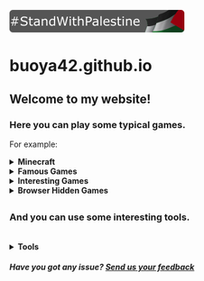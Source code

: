 [![StandWithPalestine](https://github.com/buoya42/buoya42.github.io/blob/main/StandWithPalestine.svg)](https://www.islamic-relief.org.uk/giving/appeals/palestine/)
# buoya42.github.io
## Welcome to my website!
### Here you can play some typical games.
For example:
</br>
<details>
<summary>
  <strong>Minecraft</strong>
</summary>
+ <a href="https://buoya42.github.io/minecraft/1.2.6/">1.2.6</a>
</br>
+ <a href="https://buoya42.github.io/minecraft/1.3/">1.3</a>
</br>
+ <a href="https://buoya42.github.io/minecraft/1.5.2/">1.5.2</a>
</br>
+ <a href="https://buoya42.github.io/minecraft/1.8%20all/">1.8 (singleplayer and multiplayer)</a>
</br>
+ <a href="https://buoya42.github.io/minecraft/1.8/">1.8 (multiplayer only)</a>
</br>
+ <a href="https://buoya42.github.io/minecraft/1.8%20international/">1.8 International (multiplayer only)</a>
</details>
<details>
<summary>
  <strong>Famous Games</strong>
</summary>
+ <a href="https://buoya42.github.io/famous-games/bitlife">BitLife</a>
</br>
+ <a href="https://buoya42.github.io/famous-games/cookie-clicker">Cookie Clicker</a>
</br>
+ <a href="https://buoya42.github.io/famous-games/isaac">The Binding of Isaac: Wrath of the Lamb</a>
  </br>
+ <a href="https://buoya42.github.io/famous-games/ovo">OvO</a>
</br>
+ <a href="https://buoya42.github.io/famous-games/pac-man">Pac-Man</a>
  </br>
+ <a href="https://buoya42.github.io/famous-games/alien-hominid">Alien Hominid</a>
  </br>
+ <a href="https://buoya42.github.io/famous-games/mario-bros">Mario Bros</a>
  </br>
+ <a href="https://buoya42.github.io/famous-games/monkey-mart">Monkey Mart</a>
  </br>
+ <a href="https://buoya42.github.io/famous-games/1v1-lol">1v1 LOL</a>
  </br>
+ <a href="https://buoya42.github.io/famous-games/backrooms-3d">Backrooms 3D</a>
  </br>
+ <a href="https://buoya42.github.io/famous-games/basket-random">Basket Random</a>
  </br>
+ <a href="https://buoya42.github.io/famous-games/boxel-rebound">Boxel Rebound</a>
  </br>
+ <a href="https://buoya42.github.io/famous-games/drive-mad">Drive Mad</a>
  </br>
+ <a href="https://buoya42.github.io/famous-games/rooftop-snipers">Rooftop Snipers</a>
  </br>
+ <a href="https://buoya42.github.io/famous-games/terraria">Terraria</a>
    </br>
+ <a href="https://buoya42.github.io/famous-games/among-us">Among Us</a>
  </br>
  <details>
<summary>
  <strong>Pokemon</strong>
</summary>
+ <a href="https://buoya42.github.io/famous-games/pokemon/1">Part 1</a>
  </br>
+ <a href="https://buoya42.github.io/famous-games/pokemon/2">Part 2</a>
  </details>
<details>
<summary>
  <strong>Papa's</strong>
</summary>
+ <a href="https://buoya42.github.io/famous-games/papas/bakeria">Bakeria</a>
</br>
+ <a href="https://buoya42.github.io/famous-games/papas/burgeria">Burgeria</a>
</br>
+ <a href="https://buoya42.github.io/famous-games/papas/cheeseria">Cheeseria</a>
</br>
+ <a href="https://buoya42.github.io/famous-games/papas/cupcakeria">Cupcakeria</a>
</br>
+ <a href="https://buoya42.github.io/famous-games/papas/donuteria">Donuteria</a>
</br>
+ <a href="https://buoya42.github.io/famous-games/papas/freezeria">Freezeria</a>
</br>
+ <a href="https://buoya42.github.io/famous-games/papas/hotdoggeria">Hot Doggeria</a>
</br>
+ <a href="https://buoya42.github.io/famous-games/papas/pastaria">Pastaria</a>
</br>
+ <a href="https://buoya42.github.io/famous-games/papas/scooperia">Scooperia</a>
</br>
+ <a href="https://buoya42.github.io/famous-games/papas/sushiria">Sushiria</a>
</br>
+ <a href="https://buoya42.github.io/famous-games/papas/tacomia">Tacomia</a>
</br>
+ <a href="https://buoya42.github.io/famous-games/papas/wingeria">Wingeria</a>
</details>
</details>
<details>
<summary>
  <strong>Interesting Games</strong>
</summary>
+ <a href="https://buoya42.github.io/interesting-games/fnaw">FNaW (Five Nights at Winston's)</a>
</br>
+ <a href="https://buoya42.github.io/interesting-games/bloxors">Bloxors</a>
</br>
+ <a href="https://buoya42.github.io/interesting-games/dragon-maker">Dragon Maker</a>
</br>
+ <a href="https://buoya42.github.io/interesting-games/fairy-tail-vs-one-piece">Fairy Tail VS One Piece</a>
</details>
<details>
<summary>
  <strong>Browser Hidden Games</strong>
</summary>
+ <a href="https://buoya42.github.io/browser-hidden-games/surf">Microsoft Edge - Surf/Ski</a>
</br>
+ <a href="https://buoya42.github.io/browser-hidden-games/t-rex">Google Chrome - T-Rex</a>
</details>

##     

### And you can use some interesting tools.
</br>
<details>
<summary>
  <strong>Tools</strong>
</summary>
+ <a href="https://buoya42.github.io/tools/webcam">Webcam</a>
</br>
+ <a href="https://buoya42.github.io/tools/screenshot">Screenshot</a>
  </br>
+ <a href="https://buoya42.github.io/tools/screen-recorder">Screen recorder</a>
</br>
+ <a href="https://buoya42.github.io/tools/music-player">Music player</a>
</details>

<h5>Have you got any issue? <a href="https://forms.gle/yKoSAmcGmJfGCedY6">Send us your feedback</a></h5>
  <!-- COMING SOON! -->
